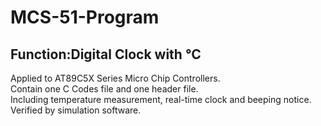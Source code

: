 # MCS-51-Program
## Function:Digital Clock with ℃
Applied to AT89C5X Series Micro Chip Controllers.  
Contain one C Codes file and one header file.  
Including temperature measurement, real-time clock and beeping notice.  
Verified by simulation software.  
